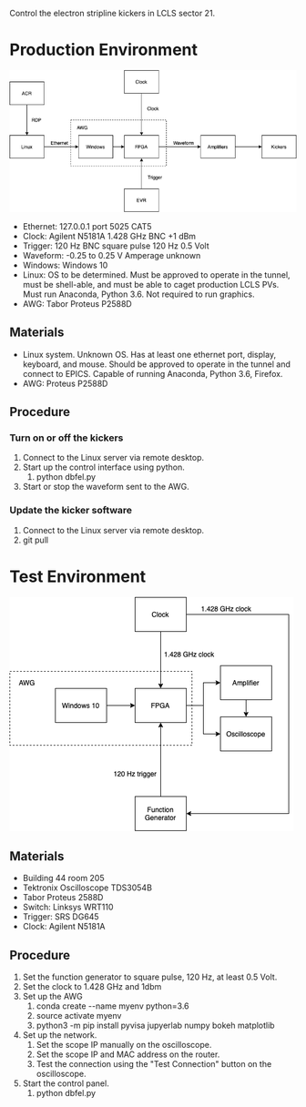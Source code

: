 Control the electron stripline kickers in LCLS sector 21.

# Production Environment

![](production.png)

- Ethernet: 127.0.0.1 port 5025 CAT5
- Clock: Agilent N5181A 1.428 GHz BNC +1 dBm
- Trigger: 120 Hz BNC square pulse 120 Hz 0.5 Volt
- Waveform: -0.25 to 0.25 V Amperage unknown
- Windows: Windows 10
- Linux: OS to be determined. Must be approved to operate in the tunnel, must be shell-able, and must be able to caget production LCLS PVs. Must run Anaconda, Python 3.6. Not required to run graphics.
- AWG: Tabor Proteus P2588D

## Materials

- Linux system. Unknown OS. Has at least one ethernet port, display, keyboard, and mouse. Should be approved to operate in the tunnel and connect to EPICS. Capable of running Anaconda, Python 3.6, Firefox.
- AWG: Proteus P2588D

## Procedure

### Turn on or off the kickers

1. Connect to the Linux server via remote desktop.
1. Start up the control interface using python.
	1. python dbfel.py
1. Start or stop the waveform sent to the AWG.

### Update the kicker software

1. Connect to the Linux server via remote desktop.
1. git pull

# Test Environment

![](test-diagram.png)

## Materials

- Building 44 room 205
- Tektronix Oscilloscope TDS3054B
- Tabor Proteus 2588D
- Switch: Linksys WRT110
- Trigger: SRS DG645
- Clock: Agilent N5181A

## Procedure

1. Set the function generator to square pulse, 120 Hz, at least 0.5 Volt.
1. Set the clock to 1.428 GHz and 1dbm
1. Set up the AWG
   1. conda create --name myenv python=3.6
   1. source activate myenv
   1. python3 -m pip install pyvisa jupyerlab numpy bokeh matplotlib
1. Set up the network.
    1. Set the scope IP manually on the oscilloscope.
    1. Set the scope IP and MAC address on the router.
    1. Test the connection using the "Test Connection" button on the oscilloscope.
1. Start the control panel.
   1. python dbfel.py
